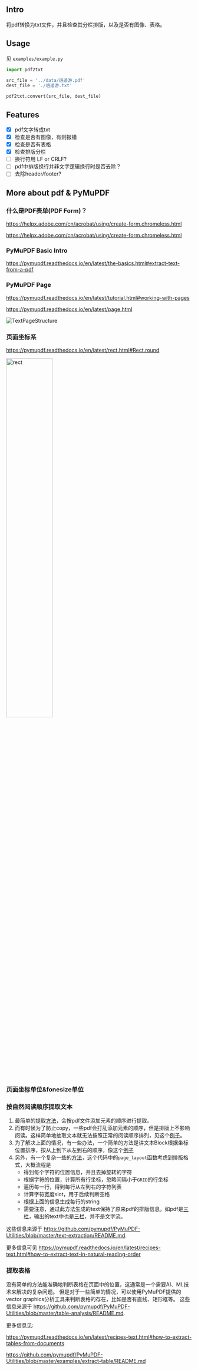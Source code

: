 ## Intro
将pdf转换为txt文件，并且检查其分栏排版，以及是否有图像、表格。

## Usage
见 `examples/example.py`
```python
import pdf2txt

src_file = '../data/逍遥游.pdf'
dest_file = './逍遥游.txt'

pdf2txt.convert(src_file, dest_file)
```

## Features
- [x] pdf文字转成txt
- [x] 检查是否有图像，有则报错
- [x] 检查是否有表格
- [x] 检查排版分栏
- [ ] 换行符用 LF or CRLF?
- [ ] pdf中排版换行并非文字逻辑换行时是否去除？
- [ ] 去除header/footer?

## More about pdf & PyMuPDF
### 什么是PDF表单(PDF Form)？

https://helpx.adobe.com/cn/acrobat/using/create-form.chromeless.html

https://helpx.adobe.com/cn/acrobat/using/create-form.chromeless.html

### PyMuPDF Basic Intro
https://pymupdf.readthedocs.io/en/latest/the-basics.html#extract-text-from-a-pdf

### PyMuPDF Page
https://pymupdf.readthedocs.io/en/latest/tutorial.html#working-with-pages

https://pymupdf.readthedocs.io/en/latest/page.html

<img alt="TextPageStructure" src="https://pymupdf.readthedocs.io/en/latest/_images/img-textpage.png">

### 页面坐标系
https://pymupdf.readthedocs.io/en/latest/rect.html#Rect.round

<!---
改变图片尺寸的方法见 https://m.runoob.com/markdown/md-image.html
![rect](https://pymupdf.readthedocs.io/en/latest/_images/img-rect-contains.png)
--->
<img alt="rect" src="https://pymupdf.readthedocs.io/en/latest/_images/img-rect-contains.png" width="50%">

### 页面坐标单位&fonesize单位


### 按自然阅读顺序提取文本
1. 最简单的提取[方法](https://github.com/pymupdf/PyMuPDF-Utilities/blob/master/text-extraction/PDF2Text.py)，会按pdf文件添加元素的顺序进行提取。
2. 而有时候为了防止copy，一些pdf会打乱添加元素的顺序，但是排版上不影响阅读。这样简单地抽取文本就无法按照正常的阅读顺序排列，见这个[例子](https://github.com/pymupdf/PyMuPDF-Utilities/blob/master/text-extraction/textmaker2.pdf)。
3. 为了解决上面的情况，有一些办法，一个简单的方法是讲文本Block根据坐标位置排序，按从上到下从左到右的顺序，像这个[例子](https://github.com/pymupdf/PyMuPDF-Utilities/blob/master/text-extraction/PDF2TextBlocks.py)
4. 另外，有一个复杂一些的[方法](https://github.com/pymupdf/PyMuPDF-Utilities/blob/master/text-extraction/fitzcli.py)，这个代码中的`page_layout`函数考虑到排版格式，大概流程是
    - 得到每个字符的位置信息，并且去掉旋转的字符
    - 根据字符的位置，计算所有行坐标，忽略间隔小于`GRID`的行坐标
    - 遍历每一行，得到每行从左到右的字符列表
    - 计算字符宽度slot，用于后续判断空格
    - 根据上面的信息生成每行的string
    - 需要注意，通过此方法生成的text保持了原来pdf的排版信息。如pdf是[三栏](https://github.com/pymupdf/PyMuPDF-Utilities/blob/master/text-extraction/demo1.pdf)，输出的text中也是[三栏](https://github.com/pymupdf/PyMuPDF-Utilities/blob/master/text-extraction/demo1-text.jpg)，并不是文字流。

这些信息来源于 https://github.com/pymupdf/PyMuPDF-Utilities/blob/master/text-extraction/README.md.

更多信息可见 https://pymupdf.readthedocs.io/en/latest/recipes-text.html#how-to-extract-text-in-natural-reading-order

### 提取表格
没有简单的方法能准确地判断表格在页面中的位置，这通常是一个需要AI、ML技术来解决的复杂问题。
但是对于一些简单的情况，可以使用PyMuPDF提供的vector graphics分析工具来判断表格的存在，比如是否有直线、矩形框等。
这些信息来源于 https://github.com/pymupdf/PyMuPDF-Utilities/blob/master/table-analysis/README.md.

更多信息见:

https://pymupdf.readthedocs.io/en/latest/recipes-text.html#how-to-extract-tables-from-documents

https://github.com/pymupdf/PyMuPDF-Utilities/blob/master/examples/extract-table/README.md





